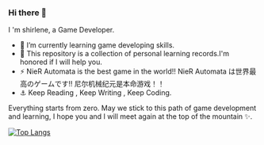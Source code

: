 ### Hi there 👋
I 'm shirlene, a Game Developer.

- 🌱 I’m currently learning game developing skills.
- 🔭 This repository is a collection of personal learning records.I'm honored if I will help you.
- ⚡ NieR Automata is the best game in the world!! NieR Automata は世界最高のゲームです!! 尼尔机械纪元是本命游戏！！
- ⚓ Keep Reading , Keep Writing , Keep Coding.

Everything starts from zero.
May we stick to this path of game development and learning, I hope you and I will meet again at the top of the mountain ✨.

[![Top Langs](https://github-readme-stats.vercel.app/api/top-langs/?username=Shirlenesky&layout=compact)](https://github.com/anuraghazra/github-readme-stats)

